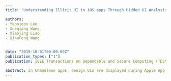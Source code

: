 ```yaml
---
title: "Understanding Illicit UI in iOS apps Through Hidden UI Analysis"

authors:
- Yeonjoon Lee
- Xueqiang Wang
- Xiaojing Liao
- XiaoFeng Wang


date: "2019-10-01T00:00:00Z"
publication_types: ["1"]
publication: IEEE Transactions on Dependable and Secure Computing (TDSC)

abstract: In Chameleon apps, benign UIs are displayed during Apple App vetting while their hidden potentially-harmful illicit UIs (PHI-UI) are revealed once they reached App Store. In this paper, we report the first systematic study on iOS Chameleon apps, which sheds light on a largely overlooked threat that the illicit activities are launched solely based on UI. Our research employed CHAMELEON-HUNTER, a new static analysis approach that determines the suspiciousness of a PHI-UI leveraging the semantic features generated from iOS app UI and metadata. The approach is based on the observation that PHI-UI not only is structurally hidden but also has notable semantic inconsistency with the benign UI. Our evaluation shows that CHAMELEON-HUNTER is highly effective, achieving 92.6% precision and 94.7% recall. From 28K Apple App Store apps, we found 142 new Chameleon apps, which were confirmed and promptly removed by Apple. Our work reveals that Chameleon apps can easily bypass the App store vetting and conduct a set of suspicious activities including collecting users private information, swindling money with fake monetary services, and leading the user to a pirated app store.
---
```

